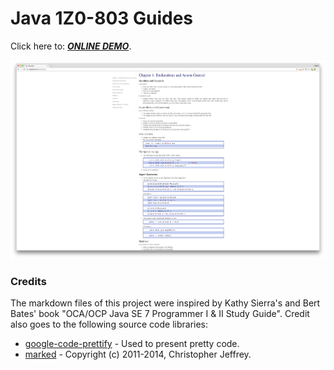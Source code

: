 # Java 1Z0-803 Guides

Click here to: ***[ONLINE DEMO](http://miguelp.com/javaGuides)***.

![alt tag](screenshot.png)

### Credits

The markdown files of this project were inspired by Kathy Sierra's and Bert Bates' book "OCA/OCP Java SE 7 Programmer I & II Study Guide".
Credit also goes to the following source code libraries:

- [google-code-prettify](https://github.com/google/code-prettify) - Used to present pretty code.
- [marked](https://github.com/chjj/) - Copyright (c) 2011-2014, Christopher Jeffrey.